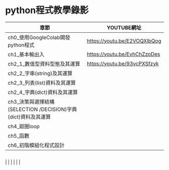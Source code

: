 # python程式教學錄影
| 章節 | YOUTUBE網址|
|-----|--------|
| ch0_使用GoogleColab開發python程式 | https://youtu.be/E2VOQXlbQog  |
| ch1_基本輸出入 | https://youtu.be/EvhChZzoDes  |
| ch2_1_數值型資料型態及其運算 |  https://youtu.be/93vcPXSfzyk |
| ch2_2_字串(string)及其運算 |   |
| ch2_3_列表(list)資料及其運算 |   |
| ch2_4_字典(dict)資料及其運算 |   |
| ch3_決策與選擇結構(SELECTION /DECISION)字典(dict)資料及其運算 |   |
| ch4_廻圈loop| |
| ch5_函數| |
| ch6_初階模組化程式設計| |


## 
| | |
| | |
